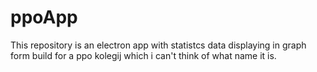 # ppoApp

This repository is an electron app with statistcs data displaying in graph form build for a ppo kolegij which i can't think of what name it is.
